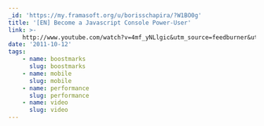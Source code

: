 ```yaml
---
_id: 'https://my.framasoft.org/u/borisschapira/?W1BO0g'
title: '[EN] Become a Javascript Console Power-User'
link: >-
    http://www.youtube.com/watch?v=4mf_yNLlgic&utm_source=feedburner&utm_medium=feed&utm_campaign=Feed%3A+LaCaseDelOncTom+%28La+Case+de+l%27Oncle+Tom%29
date: '2011-10-12'
tags:
    - name: boostmarks
      slug: boostmarks
    - name: mobile
      slug: mobile
    - name: performance
      slug: performance
    - name: video
      slug: video
---
```


<div class="markdown"><p></p></div>
